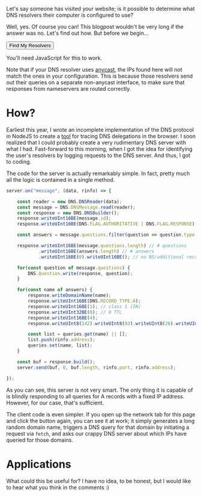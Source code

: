 Let's say someone has visited your website; is it possible to determine what DNS resolvers their computer is configured to use?

Well, yes. Of course you can! This blogpost wouldn't be very long if the answer was no. Let's find out how. But before we begin...

<button id="button">Find My Resolvers</button>

<noscript>You'll need JavaScript for this to work.</noscript>

<div id="resolvers">
</div>

Note that if your DNS resolver uses [anycast](https://en.wikipedia.org/wiki/Anycast), the IPs found here will not match the ones in your configuration. This is because those resolvers send out their queries on a separate non-anycast interface, to make sure that responses from nameservers are routed correctly. 

<script>

const randomid = () => {
    let str = "";
    for(let i = 0; i < 32; i++) {
        str += "abcdefghijklmnopqrstuvwxyz"[Math.floor(Math.random()*26)];
    }
    return str; 
};

const resolvers = document.getElementById("resolvers");

document.getElementById("button").addEventListener("click", async event => {
    
    resolvers.replaceChildren();
    const set = new Set();
    event.target.disabled = true;

    // keep track of # of requests since a new resolver was discovered
    let i = 0;

    while(true) {

        // hmm
        const name = `${randomid()}.dnslogger.bithole.dev.`
        await fetch(`https://${name}/`).catch(() => {});
        
        i++;

        // retrieve who did it
        const resp = await (await fetch(`https://apis.bithole.dev/dns-query-addrs?name=${encodeURIComponent(name)}`)).json();
        for(const addr of resp) {
            if(set.has(addr)) continue;
            i = 0;
            set.add(addr);
            const span = document.createElement("span");
            span.textContent = addr;
            resolvers.append(span);
        }

        // stop if we've made 5 requests and no new resolvers found
        if(i == 10) {
            break;
        }

    }

    event.target.disabled = false;

});


</script>

# How?

Earliest this year, I wrote an incomplete implementation of the DNS protocol in NodeJS to create a [tool](https://bithole.dev/tools/dns/) for tracing DNS delegations in the browser. I soon realized that I could probably create a very rudimentary DNS server with what I had. Fast-forward to this morning, when I got the idea for identifying the user's resolvers by logging requests to the DNS server. And thus, I got to coding.

The code for the server is actually remarkably simple. In fact, pretty much all the logic is contained in a single method.

```js
server.on("message", (data, rinfo) => {

    const reader = new DNS.DNSReader(data);
    const message = DNS.DNSMessage.read(reader);
    const response = new DNS.DNSBuilder();
    response.writeUInt16BE(message.id);
    response.writeUInt16BE(DNS.FLAG.AUTHORITATIVE | DNS.FLAG.RESPONSE);

    const answers = message.questions.filter(question => question.type == DNS.RECORD_TYPE.A).map(question => question.domain);

    response.writeUInt16BE(message.questions.length) // # questions
            .writeUInt16BE(answers.length) // # answers
            .writeUInt16BE(0).writeUInt16BE(); // no NS/additional records

    for(const question of message.questions) {
        DNS.Question.write(response, question);
    }

    for(const name of answers) {
        response.writeDomainName(name);
        response.writeUInt16BE(DNS.RECORD_TYPE.A);
        response.writeUInt16BE(1); // class 1 (IN)
        response.writeUInt32BE(0); // 0 TTL
        response.writeUInt16BE(4);
        response.writeUInt8(142).writeUInt8(93).writeUInt8(26).writeUInt8(121);

        const list = queries.get(name) || [];
        list.push(rinfo.address);
        queries.set(name, list);
    }

    const buf = response.build();
    server.send(buf, 0, buf.length, rinfo.port, rinfo.address);

});
```

As you can see, this server is not very smart. The only thing it is capable of is blindly responding to all queries for A records with a fixed IP address. However, for our case, that's sufficient.

The client code is even simpler. If you open up the network tab for this page and click the button again, you can see it at work; it simply generates a long random domain name, triggers a DNS query for that domain by initiating a request via `fetch`, and asks our crappy DNS server about which IPs have queried for those domains.

# Applications

What could this be useful for? I have no idea, to be honest, but I would like to hear what you think in the comments :)